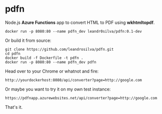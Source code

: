 # pdfn

Node.js **Azure Functions** app to convert HTML to PDF using **wkhtmltopdf**.

    docker run -p 8080:80 --name pdfn_dev leandr0silva/pdfn:0.1-dev

Or build it from source:

    git clone https://github.com/leandrosilva/pdfn.git
    cd pdfn
    docker build -f Dockerfile -t pdfn .
    docker run -p 8080:80 --name pdfn_dev pdfn

Head over to your Chrome or whatnot and fire:

    http://yourdockerhost:8080/api/converter?page=http://google.com

Or maybe you want to try it on my own test instance:

    https://pdfnapp.azurewebsites.net/api/converter?page=http://google.com

That's it.
